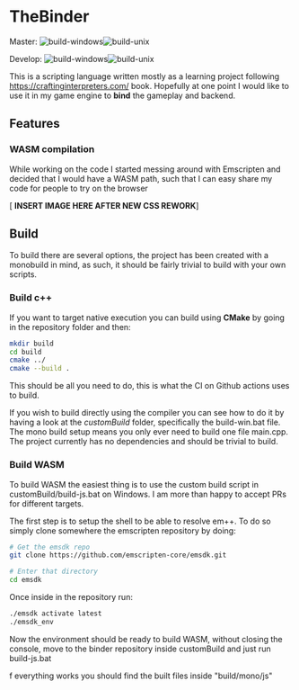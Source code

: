 # TheBinder 
Master:  ![build-windows](https://github.com/giordi91/TheBinder/workflows/build-windows/badge.svg)![build-unix](https://github.com/giordi91/TheBinder/workflows/build-unix/badge.svg) 

Develop: ![build-windows](https://github.com/giordi91/TheBinder/workflows/build-windows/badge.svg?branch=develop)![build-unix](https://github.com/giordi91/TheBinder/workflows/build-unix/badge.svg?branch=develop)

This is a scripting language written mostly as a learning project following https://craftinginterpreters.com/ book. Hopefully at one point I would like to use it in my game engine to **bind** the gameplay and backend.

## Features
### WASM compilation
While working on the code I started messing around with Emscripten and decided that I would have a WASM path, such that I can easy share my code for people to try on the browser

[ **INSERT IMAGE HERE AFTER NEW CSS REWORK**]

## Build
To build there are several options, the project has been created with a monobuild in mind, as such, it should be fairly trivial to build with your own scripts.

### Build c++
If you want to target native execution you can build using **CMake** by going in the repository folder and then:

```bash
mkdir build
cd build
cmake ../
cmake --build .
```

This should be all you need to do, this is what the CI on Github actions uses to build.

If you wish to build directly using the compiler you can see how to do it by having a look at the *customBuild* folder, specifically the build-win.bat file. The mono build setup means you only ever need to build one file main.cpp. The project currently has no dependencies and should be trivial to build.

### Build WASM
To build WASM the easiest thing is to use the custom build script in customBuild/build-js.bat on Windows. I am more than happy to accept PRs for different targets.

The first step is to setup the shell to be able to resolve em++. To do so simply clone somewhere the emscripten repository by doing:

```bash
# Get the emsdk repo
git clone https://github.com/emscripten-core/emsdk.git

# Enter that directory
cd emsdk
```

Once inside in the repository run:
```bash
./emsdk activate latest
./emsdk_env
```

Now the environment should be ready to build WASM, without closing the console, move to the binder repository inside customBuild and just run build-js.bat

f everything works you should find the built files inside "build/mono/js"
